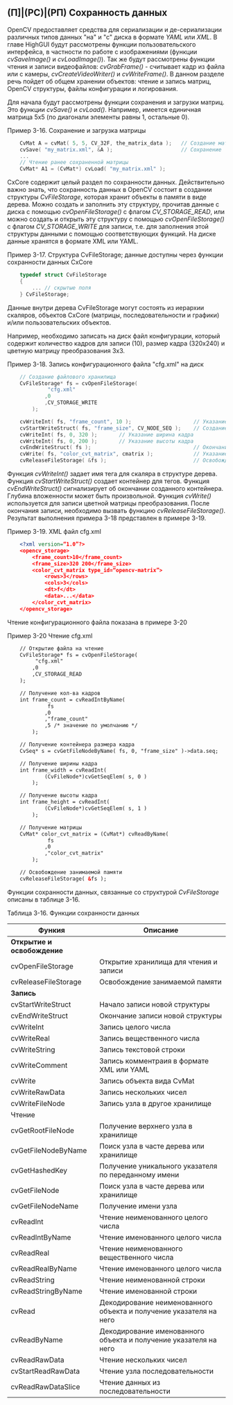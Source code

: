 ## (П]|(РС)|(РП) Сохранность данных

OpenCV предоставляет средства для сериализации и де-сериализации различных типов данных "на" и "с" диска в формате *YAML* или *XML*. В главе HighGUI будут рассмотрены функции пользовательского интерфейса, в частности по работе с изображениями (функции *cvSaveImage()* и *cvLoadImage()*). Так же будут рассмотрены функции чтения и записи видеофайлов: *cvGrabFrame()* - считывает кадр из файла или с камеры, *cvCreateVideoWriter()* и *cvWriteFrame()*. В данном разделе речь пойдет об общем хранении объектов: чтение и запись матриц, OpenCV структуры, файлы конфигурации и логирования.

Для начала будут рассмотрены функции сохранения и загрузки матриц. Это функции *cvSave()* и *cvLoad()*. Например, имеется единичная матрица 5x5 (по диагонали элементы равны 1, остальные 0). 

Пример 3-16. Сохранение и загрузка матрицы
```cpp
	CvMat A = cvMat( 5, 5, CV_32F, the_matrix_data );	// Создание матрицы
	cvSave( "my_matrix.xml", &A );						// Сохранение
	...
	// Чтение ранее сохраненной матрицы
	CvMat* A1 = (CvMat*) cvLoad( "my_matrix.xml" );
```

CxCore содержит целый раздел по сохранности данных. Действительно важно знать, что сохранность данных в OpenCV состоит в создании структуры *CvFileStorage*, которая хранит объекты в памяти в виде дерева. Можно создать и заполнить эту структуру, прочитав данные с диска с помощью *cvOpenFileStorage()* с флагом *CV_STORAGE_READ*, или можно создать и открыть эту структуру с помощью *cvOpenFileStorage()* с флагом *CV_STORAGE_WRITE* для записи, т.е. для заполнения этой структуры данными с помощью соответствующих функций. На диске данные хранятся в формате XML или YAML.

Пример 3-17. Структура CvFileStorage; данные доступны через функции сохранности данных CxCore
```cpp
	typedef struct CvFileStorage
	{
		...	// скрытые поля
	} CvFileStorage;
```

Данные внутри дерева CvFileStorage могут состоять из иерархии скаляров, объектов CxCore (матрицы, последовательности и графики) и/или пользовательских объектов.

Например, необходимо записать на диск файл конфигурации, который содержит количество кадров для записи (10), размер кадра (320x240) и цветную матрицу преобразования 3x3. 

Пример 3-18. Запись конфигурационного файла "cfg.xml" на диск
```cpp
	// Создание файлового хранилища
	CvFileStorage* fs = cvOpenFileStorage(
			 "cfg.xml"
			,0
			,CV_STORAGE_WRITE
		);

	cvWriteInt( fs, "frame_count", 10 );					// Указание количества кадров
	cvStartWriteStruct( fs, "frame_size", CV_NODE_SEQ );	// Создание вложенного узла
	cvWriteInt( fs, 0, 320 );		// Указание ширина кадра
	cvWriteInt( fs, 0, 200 );		// Указание высоты кадра
	cvEndWriteStruct( fs );									// Окончание вложенного узла
	cvWrite( fs, "color_cvt_matrix", cmatrix );				// Указание матрицы преобразования
	cvReleaseFileStorage( &fs );							// Освобождение занимаемой памяти
```

Функция *cvWriteInt()* задает имя тега для скаляра в структуре дерева. Функция *cvStartWriteStruct()* создает контейнер для тегов. Функция *cvEndWriteStruct()* сигнализирует об окончании созданного контейнера. Глубина вложенности может быть произвольной. Функция *cvWrite()* используется для записи цветной матрицы преобразования. После окончания записи, необходимо вызвать функцию *cvReleaseFileStorage()*. Результат выполнения примера 3-18 представлен в примере 3-19.

Пример 3-19. XML файл cfg.xml
```xml
	<?xml version=“1.0”?>
	<opencv_storage>
		<frame_count>10</frame_count>
		<frame_size>320 200</frame_size>
		<color_cvt_matrix type_id=“opencv-matrix”>
			<rows>3</rows>
			<cols>3</cols>
			<dt>f</dt>
			<data>...</data>
		</color_cvt_matrix>
	</opencv_storage>
```

Чтение конфигурационного файла показана в примере 3-20

Пример 3-20 Чтение cfg.xml
```xml
	// Открытие файла на чтение
	CvFileStorage* fs = cvOpenFileStorage(
		 "cfg.xml"
		,0
		,CV_STORAGE_READ
	);

	// Получение кол-ва кадров
	int frame_count = cvReadIntByName(
			 fs
			,0
			,"frame_count"
			,5 /* значение по умолчанию */
		);

	// Получение контейнера размера кадра
	CvSeq* s = cvGetFileNodeByName( fs, 0, "frame_size" )->data.seq;

	// Получение ширины кадра
	int frame_width = cvReadInt(
			(CvFileNode*)cvGetSeqElem( s, 0 )
		);

	// Получение высоты кадра
	int frame_height = cvReadInt(
			(CvFileNode*)cvGetSeqElem( s, 1 )
		);

	// Получение матрицы 
	CvMat* color_cvt_matrix = (CvMat*) cvReadByName(
			 fs
			,0
			,"color_cvt_matrix"
		);

	// Освобождение занимаемой памяти
	cvReleaseFileStorage( &fs );
```

Функции сохранности данных, связанные со структурой *CvFileStorage* описаны в таблице 3-16.

Таблица 3-16. Функции сохранности данных

| Функия | Описание | 
| -- | -- |
| **Открытие и освобождение** | |
| cvOpenFileStorage | Открытие хранилища для чтения и записи |
| cvReleaseFileStorage | Освобождение занимаемой памяти |
| **Запись** | |
| cvStartWriteStruct | Начало записи новой структуры |
| cvEndWriteStruct | Окончание записи новой структуры |
| cvWriteInt | Запись целого числа |
| cvWriteReal | Запись вещественного числа |
| cvWriteString | Запись текстовой строки |
| cvWriteComment | Запись комментраия в формате XML или YAML |
| cvWrite | Запись объекта вида CvMat |
| cvWriteRawData | Запись нескольких чисел |
| cvWriteFileNode | Запись узла в другое хранилище |
| Чтение | |
| cvGetRootFileNode | Получение верхнего узла в хранилище |
| cvGetFileNodeByName | Поиск узла в часте дерева или хранилище |
| cvGetHashedKey | Получение уникального указателя по переданному имени |
| cvGetFileNode | Поиск узла в часте дерева или хранилище |
| cvGetFileNodeName | Получение имени узла |
| cvReadInt | Чтение неименованного целого числа |
| cvReadIntByName | Чтение именованного целого числа |
| cvReadReal | Чтение неименованного вещественного числа |
| cvReadRealByName | Чтение именованного целого числа |
| cvReadString | Чтение неименованной строки |
| cvReadStringByName | Чтение именованной строки |
| cvRead | Декодирование неименованного объекта и получение указателя на него |
| cvReadByName | Декодирование именованного объекта и получение указателя на него |
| cvReadRawData | Чтение нескольких чисел |
| cvStartReadRawData | Чтение узла последовательности |
| cvReadRawDataSlice | Чтение данных из последовательности |